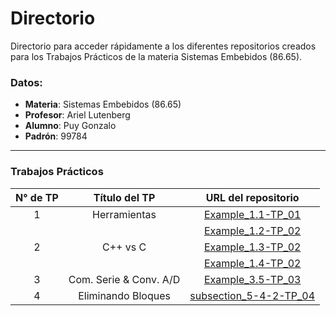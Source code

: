 # Directorio
Directorio para acceder rápidamente a los diferentes repositorios creados para los Trabajos Prácticos de la materia Sistemas Embebidos (86.65).

### Datos:
- **Materia**: Sistemas Embebidos (86.65)
- **Profesor**: Ariel Lutenberg
- **Alumno**: Puy Gonzalo
- **Padrón**: 99784

---

### Trabajos Prácticos

<table bakground="FFF" align="center">
<thead>
  <tr>
    <th>N° de TP</th>
    <th>Título del TP</th>
    <th>URL del repositorio</th>
  </tr>
</thead>
<tbody>
  <tr align="center">
    <td>1</td>
    <td>Herramientas</td>
    <td><a href="https://github.com/PuyGonzalo/Example_1.1-TP_01">Example_1.1-TP_01</a></td>
  </tr>
  <tr align="center">
    <td rowspan="3">2</td>
    <td rowspan="3">C++ vs C</td>
    <td><a href="https://github.com/PuyGonzalo/Example_1.2-TP_02">Example_1.2-TP_02</a></td>
  </tr>
  <tr align="center">
    <td><a href="https://github.com/PuyGonzalo/Example_1.3-TP_02">Example_1.3-TP_02</a></td>
  </tr>
  <tr align="center">
    <td><a href="https://github.com/PuyGonzalo/Example_1.4-TP_02">Example_1.4-TP_02</a></td>
  </tr>
  <tr align="center">
    <td>3</td>
    <td>Com. Serie & Conv. A/D</td>
    <td><a href="https://github.com/PuyGonzalo/Example_3.5-TP_03">Example_3.5-TP_03</a></td>
  </tr>
    <tr align="center">
    <td>4</td>
    <td>Eliminando Bloques</td>
    <td><a href="https://github.com/PuyGonzalo/subsection_5-4-2-TP_04">subsection_5-4-2-TP_04</a></td>
  </tr>
</tbody>
</table>
